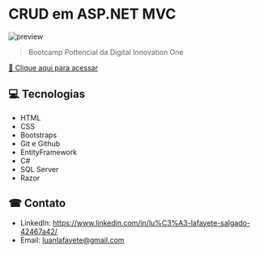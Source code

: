 # CRUD em ASP.NET MVC

![preview](./.github/preview.png)


>Bootcamp Pottencial da Digital Innovation One

[🔗 Clique aqui para acessar](https://luanlafayete.github.io/CRUD/)

## 💻 Tecnologias 
- HTML
- CSS
- Bootstraps
- Git e Github
- EntityFramework
- C#
- SQL Server
- Razor

## ☎ Contato
- LinkedIn: 
https://www.linkedin.com/in/lu%C3%A3-lafayete-salgado-42467a42/
- Email: luanlafayete@gmail.com
